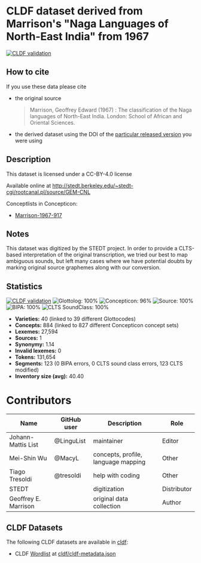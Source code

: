 # CLDF dataset derived from Marrison's "Naga Languages of North-East India" from 1967

[![CLDF validation](https://github.com/lexibank/marrisonnaga/workflows/CLDF-validation/badge.svg)](https://github.com/lexibank/marrisonnaga/actions?query=workflow%3ACLDF-validation)

## How to cite

If you use these data please cite
- the original source
  > Marrison, Geoffrey Edward (1967) : The classification of the Naga languages of North-East India. London: School of African and Oriental Sciences.
- the derived dataset using the DOI of the [particular released version](../../releases/) you were using

## Description


This dataset is licensed under a CC-BY-4.0 license

Available online at http://stedt.berkeley.edu/~stedt-cgi/rootcanal.pl/source/GEM-CNL


Conceptlists in Concepticon:
- [Marrison-1967-917](https://concepticon.clld.org/contributions/Marrison-1967-917)
## Notes

This dataset was digitized by the STEDT project. In order to provide a CLTS-based interpretation of the original transcription, we tried our best to map ambiguous sounds, but left many cases where we have potential doubts by marking original source graphemes along with our conversion.



## Statistics


[![CLDF validation](https://github.com/lexibank/marrisonnaga/workflows/CLDF-validation/badge.svg)](https://github.com/lexibank/marrisonnaga/actions?query=workflow%3ACLDF-validation)
![Glottolog: 100%](https://img.shields.io/badge/Glottolog-100%25-brightgreen.svg "Glottolog: 100%")
![Concepticon: 96%](https://img.shields.io/badge/Concepticon-96%25-green.svg "Concepticon: 96%")
![Source: 100%](https://img.shields.io/badge/Source-100%25-brightgreen.svg "Source: 100%")
![BIPA: 100%](https://img.shields.io/badge/BIPA-100%25-brightgreen.svg "BIPA: 100%")
![CLTS SoundClass: 100%](https://img.shields.io/badge/CLTS%20SoundClass-100%25-brightgreen.svg "CLTS SoundClass: 100%")

- **Varieties:** 40 (linked to 39 different Glottocodes)
- **Concepts:** 884 (linked to 827 different Concepticon concept sets)
- **Lexemes:** 27,594
- **Sources:** 1
- **Synonymy:** 1.14
- **Invalid lexemes:** 0
- **Tokens:** 131,654
- **Segments:** 123 (0 BIPA errors, 0 CLTS sound class errors, 123 CLTS modified)
- **Inventory size (avg):** 40.40

# Contributors

Name                 | GitHub user | Description                         | Role
---                  | ---         | ---                                 | ---
Johann-Mattis List   | @LinguList  | maintainer                          | Editor
Mei-Shin Wu          | @MacyL      | concepts, profile, language mapping | Other
Tiago Tresoldi       | @tresoldi   | help with coding                    | Other
STEDT                |             | digitization                        | Distributor
Geoffrey E. Marrison |             | original data collection            | Author




## CLDF Datasets

The following CLDF datasets are available in [cldf](cldf):

- CLDF [Wordlist](https://github.com/cldf/cldf/tree/master/modules/Wordlist) at [cldf/cldf-metadata.json](cldf/cldf-metadata.json)
